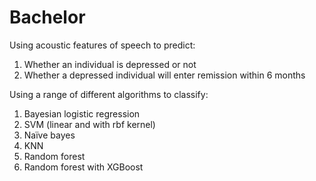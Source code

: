 # Bachelor
Using acoustic features of speech to predict:
  1. Whether an individual is depressed or not
  2. Whether a depressed individual will enter remission within 6 months

Using a range of different algorithms to classify:
  1. Bayesian logistic regression
  2. SVM (linear and with rbf kernel)
  3. Naïve bayes
  4. KNN
  5. Random forest
  6. Random forest with XGBoost
